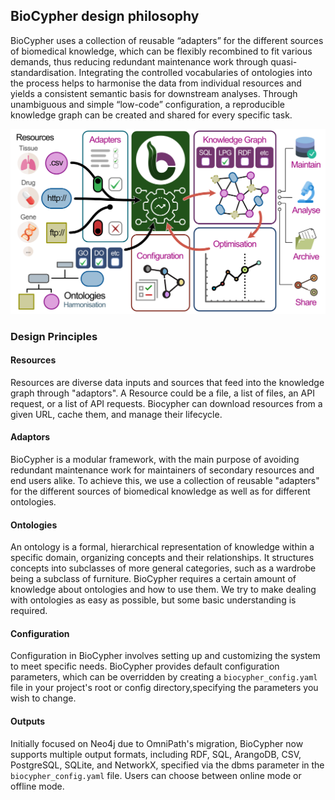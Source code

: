 ## BioCypher design philosophy

[//]: # (TODO: Summarize this, reduce as much as possible the information here)
BioCypher uses a collection of reusable “adapters” for the different sources of biomedical knowledge, which can be 
flexibly recombined to fit various demands, thus reducing redundant maintenance work through quasi-standardisation. 
Integrating the controlled vocabularies of ontologies into the process helps to harmonise the data from individual 
resources and yields a consistent semantic basis for downstream analyses. Through unambiguous and simple “low-code” 
configuration, a reproducible knowledge graph can be created and shared for every specific task.

![graphical-abstract-biocypher.png](..%2Fassets%2Fimg%2Fgraphical-abstract-biocypher.png)
### Design Principles

#### Resources
Resources are diverse data inputs and sources that feed into the knowledge graph through "adaptors". A Resource could be a
file, a list of files, an API request, or a list of API requests. Biocypher can download resources from a given URL, 
cache them, and manage their lifecycle.

#### Adaptors
BioCypher is a modular framework, with the main purpose of avoiding redundant maintenance work for maintainers of 
secondary resources and end users alike. To achieve this, we use a collection of reusable "adapters" for the different 
sources of biomedical knowledge as well as for different ontologies.

#### Ontologies
An ontology is a formal, hierarchical representation of knowledge within a specific domain, organizing concepts and 
their relationships. It structures concepts into subclasses of more general categories, such as a wardrobe being a 
subclass of furniture. BioCypher requires a certain amount of knowledge about ontologies and how to use them. We try to 
make dealing with ontologies as easy as possible, but some basic understanding is required.

#### Configuration
Configuration in BioCypher involves setting up and customizing the system to meet specific needs. BioCypher provides 
default configuration parameters, which can be overridden by creating a `biocypher_config.yaml` file in your project's 
root or config directory,specifying the parameters you wish to change.

#### Outputs
Initially focused on Neo4j due to OmniPath's migration, BioCypher now supports multiple output formats, including RDF, 
SQL, ArangoDB, CSV, PostgreSQL, SQLite, and NetworkX, specified via the dbms parameter in the `biocypher_config.yaml` 
file. Users can choose between online mode or offline mode.
